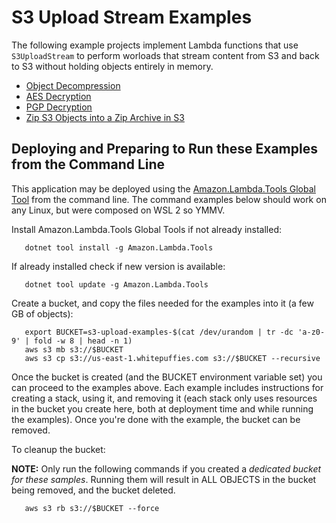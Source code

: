 # S3 Upload Stream Examples

The following example projects implement Lambda functions that use `S3UploadStream` to perform worloads that stream content from S3 and back to S3 without holding objects entirely in memory.

- [Object Decompression](./DecompressGzAndUpload)
- [AES Decryption](./DecryptAesAndUpload)
- [PGP Decryption](./DecryptPgpAndUpload)
- [Zip S3 Objects into a Zip Archive in S3](./ZipS3ListToS3)

## Deploying and Preparing to Run these Examples from the Command Line

This application may be deployed using the [Amazon.Lambda.Tools Global Tool](https://github.com/aws/aws-extensions-for-dotnet-cli#aws-lambda-amazonlambdatools) from the command line.  The command examples below should work on any Linux, but were composed on WSL 2 so YMMV.

Install Amazon.Lambda.Tools Global Tools if not already installed:
```
   dotnet tool install -g Amazon.Lambda.Tools
```

If already installed check if new version is available:
```
   dotnet tool update -g Amazon.Lambda.Tools
```

Create a bucket, and copy the files needed for the examples into it (a few GB of objects):
```
   export BUCKET=s3-upload-examples-$(cat /dev/urandom | tr -dc 'a-z0-9' | fold -w 8 | head -n 1)
   aws s3 mb s3://$BUCKET
   aws s3 cp s3://us-east-1.whitepuffies.com s3://$BUCKET --recursive
```

Once the bucket is created (and the BUCKET environment variable set) you can proceed to the examples above. Each example includes instructions for creating a stack, using it, and removing it (each stack only uses resources in the bucket you create here, both at deployment time and while running the examples). Once you're done with the example, the bucket can be removed.

To cleanup the bucket:

**NOTE:** Only run the following commands if you created a *dedicated bucket for these samples*. Running them will result in ALL OBJECTS in the bucket being removed, and the bucket deleted.

```
   aws s3 rb s3://$BUCKET --force
```